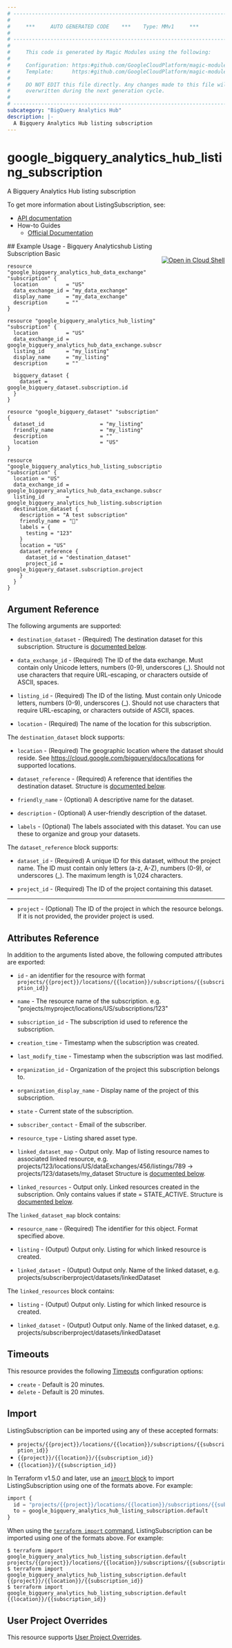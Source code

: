 ```yaml
---
# ----------------------------------------------------------------------------
#
#     ***     AUTO GENERATED CODE    ***    Type: MMv1     ***
#
# ----------------------------------------------------------------------------
#
#     This code is generated by Magic Modules using the following:
#
#     Configuration: https:#github.com/GoogleCloudPlatform/magic-modules/tree/main/mmv1/products/bigqueryanalyticshub/ListingSubscription.yaml
#     Template:      https:#github.com/GoogleCloudPlatform/magic-modules/tree/main/mmv1/templates/terraform/resource.html.markdown.tmpl
#
#     DO NOT EDIT this file directly. Any changes made to this file will be
#     overwritten during the next generation cycle.
#
# ----------------------------------------------------------------------------
subcategory: "BigQuery Analytics Hub"
description: |-
  A Bigquery Analytics Hub listing subscription
---
```


# google_bigquery_analytics_hub_listing_subscription

A Bigquery Analytics Hub listing subscription


To get more information about ListingSubscription, see:

* [API documentation](https://cloud.google.com/bigquery/docs/reference/analytics-hub/rest/v1/projects.locations.subscriptions)
* How-to Guides
    * [Official Documentation](https://cloud.google.com/bigquery/docs/analytics-hub-introduction)

<div class = "oics-button" style="float: right; margin: 0 0 -15px">
  <a href="https://console.cloud.google.com/cloudshell/open?cloudshell_git_repo=https%3A%2F%2Fgithub.com%2Fterraform-google-modules%2Fdocs-examples.git&cloudshell_image=gcr.io%2Fcloudshell-images%2Fcloudshell%3Alatest&cloudshell_print=.%2Fmotd&cloudshell_tutorial=.%2Ftutorial.md&cloudshell_working_dir=bigquery_analyticshub_listing_subscription_basic&open_in_editor=main.tf" target="_blank">
    <img alt="Open in Cloud Shell" src="//gstatic.com/cloudssh/images/open-btn.svg" style="max-height: 44px; margin: 32px auto; max-width: 100%;">
  </a>
</div>
## Example Usage - Bigquery Analyticshub Listing Subscription Basic


```hcl
resource "google_bigquery_analytics_hub_data_exchange" "subscription" {
  location         = "US"
  data_exchange_id = "my_data_exchange"
  display_name     = "my_data_exchange"
  description      = ""
}

resource "google_bigquery_analytics_hub_listing" "subscription" {
  location         = "US"
  data_exchange_id = google_bigquery_analytics_hub_data_exchange.subscription.data_exchange_id
  listing_id       = "my_listing"
  display_name     = "my_listing"
  description      = ""

  bigquery_dataset {
    dataset = google_bigquery_dataset.subscription.id
  }
}

resource "google_bigquery_dataset" "subscription" {
  dataset_id                  = "my_listing"
  friendly_name               = "my_listing"
  description                 = ""
  location                    = "US"
}

resource "google_bigquery_analytics_hub_listing_subscription" "subscription" {
  location = "US"
  data_exchange_id = google_bigquery_analytics_hub_data_exchange.subscription.data_exchange_id
  listing_id       = google_bigquery_analytics_hub_listing.subscription.listing_id
  destination_dataset {
    description = "A test subscription"
    friendly_name = "👋"
    labels = {
      testing = "123"
    }
    location = "US"
    dataset_reference {
      dataset_id = "destination_dataset"
      project_id = google_bigquery_dataset.subscription.project
    }
  }
}
```

## Argument Reference

The following arguments are supported:


* `destination_dataset` -
  (Required)
  The destination dataset for this subscription.
  Structure is [documented below](#nested_destination_dataset).

* `data_exchange_id` -
  (Required)
  The ID of the data exchange. Must contain only Unicode letters, numbers (0-9), underscores (_). Should not use characters that require URL-escaping, or characters outside of ASCII, spaces.

* `listing_id` -
  (Required)
  The ID of the listing. Must contain only Unicode letters, numbers (0-9), underscores (_). Should not use characters that require URL-escaping, or characters outside of ASCII, spaces.

* `location` -
  (Required)
  The name of the location for this subscription.


<a name="nested_destination_dataset"></a>The `destination_dataset` block supports:

* `location` -
  (Required)
  The geographic location where the dataset should reside.
  See https://cloud.google.com/bigquery/docs/locations for supported locations.

* `dataset_reference` -
  (Required)
  A reference that identifies the destination dataset.
  Structure is [documented below](#nested_destination_dataset_dataset_reference).

* `friendly_name` -
  (Optional)
  A descriptive name for the dataset.

* `description` -
  (Optional)
  A user-friendly description of the dataset.

* `labels` -
  (Optional)
  The labels associated with this dataset. You can use these to
  organize and group your datasets.


<a name="nested_dataset_reference"></a>The `dataset_reference` block supports:

* `dataset_id` -
  (Required)
  A unique ID for this dataset, without the project name. The ID must contain only letters (a-z, A-Z), numbers (0-9), or underscores (_). The maximum length is 1,024 characters.

* `project_id` -
  (Required)
  The ID of the project containing this dataset.

- - -


* `project` - (Optional) The ID of the project in which the resource belongs.
    If it is not provided, the provider project is used.


## Attributes Reference

In addition to the arguments listed above, the following computed attributes are exported:

* `id` - an identifier for the resource with format `projects/{{project}}/locations/{{location}}/subscriptions/{{subscription_id}}`

* `name` -
  The resource name of the subscription. e.g. "projects/myproject/locations/US/subscriptions/123"

* `subscription_id` -
  The subscription id used to reference the subscription.

* `creation_time` -
  Timestamp when the subscription was created.

* `last_modify_time` -
  Timestamp when the subscription was last modified.

* `organization_id` -
  Organization of the project this subscription belongs to.

* `organization_display_name` -
  Display name of the project of this subscription.

* `state` -
  Current state of the subscription.

* `subscriber_contact` -
  Email of the subscriber.

* `resource_type` -
  Listing shared asset type.

* `linked_dataset_map` -
  Output only. Map of listing resource names to associated linked resource,
  e.g. projects/123/locations/US/dataExchanges/456/listings/789 -> projects/123/datasets/my_dataset
  Structure is [documented below](#nested_linked_dataset_map).

* `linked_resources` -
  Output only. Linked resources created in the subscription. Only contains values if state = STATE_ACTIVE.
  Structure is [documented below](#nested_linked_resources).


<a name="nested_linked_dataset_map"></a>The `linked_dataset_map` block contains:

* `resource_name` - (Required) The identifier for this object. Format specified above.

* `listing` -
  (Output)
  Output only. Listing for which linked resource is created.

* `linked_dataset` -
  (Output)
  Output only. Name of the linked dataset, e.g. projects/subscriberproject/datasets/linkedDataset

<a name="nested_linked_resources"></a>The `linked_resources` block contains:

* `listing` -
  (Output)
  Output only. Listing for which linked resource is created.

* `linked_dataset` -
  (Output)
  Output only. Name of the linked dataset, e.g. projects/subscriberproject/datasets/linkedDataset

## Timeouts

This resource provides the following
[Timeouts](https://developer.hashicorp.com/terraform/plugin/sdkv2/resources/retries-and-customizable-timeouts) configuration options:

- `create` - Default is 20 minutes.
- `delete` - Default is 20 minutes.

## Import


ListingSubscription can be imported using any of these accepted formats:

* `projects/{{project}}/locations/{{location}}/subscriptions/{{subscription_id}}`
* `{{project}}/{{location}}/{{subscription_id}}`
* `{{location}}/{{subscription_id}}`


In Terraform v1.5.0 and later, use an [`import` block](https://developer.hashicorp.com/terraform/language/import) to import ListingSubscription using one of the formats above. For example:

```tf
import {
  id = "projects/{{project}}/locations/{{location}}/subscriptions/{{subscription_id}}"
  to = google_bigquery_analytics_hub_listing_subscription.default
}
```

When using the [`terraform import` command](https://developer.hashicorp.com/terraform/cli/commands/import), ListingSubscription can be imported using one of the formats above. For example:

```
$ terraform import google_bigquery_analytics_hub_listing_subscription.default projects/{{project}}/locations/{{location}}/subscriptions/{{subscription_id}}
$ terraform import google_bigquery_analytics_hub_listing_subscription.default {{project}}/{{location}}/{{subscription_id}}
$ terraform import google_bigquery_analytics_hub_listing_subscription.default {{location}}/{{subscription_id}}
```

## User Project Overrides

This resource supports [User Project Overrides](https://registry.terraform.io/providers/hashicorp/google/latest/docs/guides/provider_reference#user_project_override).
